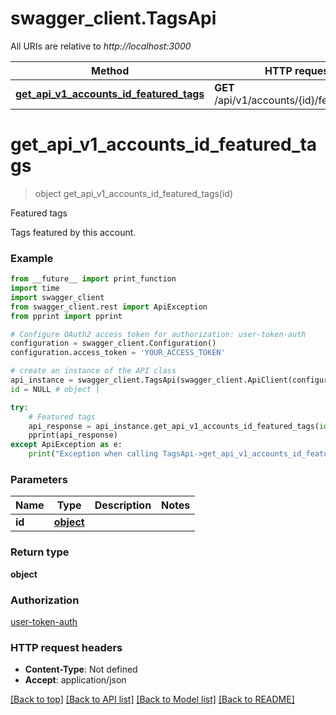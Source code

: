 # swagger_client.TagsApi

All URIs are relative to *http://localhost:3000*

Method | HTTP request | Description
------------- | ------------- | -------------
[**get_api_v1_accounts_id_featured_tags**](TagsApi.md#get_api_v1_accounts_id_featured_tags) | **GET** /api/v1/accounts/{id}/featured_tags | Featured tags

# **get_api_v1_accounts_id_featured_tags**
> object get_api_v1_accounts_id_featured_tags(id)

Featured tags

Tags featured by this account.

### Example
```python
from __future__ import print_function
import time
import swagger_client
from swagger_client.rest import ApiException
from pprint import pprint

# Configure OAuth2 access token for authorization: user-token-auth
configuration = swagger_client.Configuration()
configuration.access_token = 'YOUR_ACCESS_TOKEN'

# create an instance of the API class
api_instance = swagger_client.TagsApi(swagger_client.ApiClient(configuration))
id = NULL # object | 

try:
    # Featured tags
    api_response = api_instance.get_api_v1_accounts_id_featured_tags(id)
    pprint(api_response)
except ApiException as e:
    print("Exception when calling TagsApi->get_api_v1_accounts_id_featured_tags: %s\n" % e)
```

### Parameters

Name | Type | Description  | Notes
------------- | ------------- | ------------- | -------------
 **id** | [**object**](.md)|  | 

### Return type

**object**

### Authorization

[user-token-auth](../README.md#user-token-auth)

### HTTP request headers

 - **Content-Type**: Not defined
 - **Accept**: application/json

[[Back to top]](#) [[Back to API list]](../README.md#documentation-for-api-endpoints) [[Back to Model list]](../README.md#documentation-for-models) [[Back to README]](../README.md)

